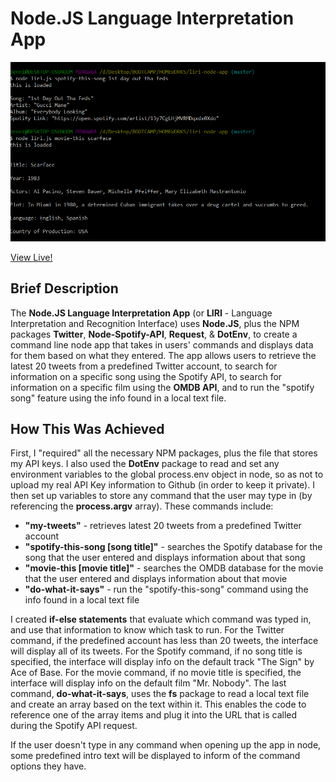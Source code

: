 # Node.JS Language Interpretation App

![Node.JS Language Interpretation App](liri_screenshot.png)

 [View Live!](https://bereznd1.github.io/Language-Interpretation-App/liri.js) 


## Brief Description

The **Node.JS Language Interpretation App** (or **LIRI** - Language Interpretation and Recognition Interface) uses **Node.JS**, plus the NPM packages **Twitter**, **Node-Spotify-API**, **Request**, & **DotEnv**, to create a command line node app that takes in users' commands and displays data for them based on what they entered. The app allows users to retrieve the latest 20 tweets from a predefined Twitter account, to search for information on a specific song using the Spotify API, to search for information on a specific film using the **OMDB API**, and to run the "spotify song" feature using the info found in a local text file.

## How This Was Achieved
First, I "required" all the necessary NPM packages, plus the file that stores my API keys. I also used the **DotEnv** package to read and set any environment variables to the global process.env object in node, so as not to upload my real API Key information to Github (in order to keep it private). I then set up variables to store any command that the user may type in (by referencing the **process.argv** array). These commands include: 

* **"my-tweets"** - retrieves latest 20 tweets from a predefined Twitter account
* **"spotify-this-song [song title]"** - searches the Spotify database for the song that the user entered and displays information about that song
* **"movie-this [movie title]"** - searches the OMDB database for the movie that the user entered and displays information about that movie
* **"do-what-it-says"** - run the "spotify-this-song" command using the info found in a local text file

I created **if-else statements** that evaluate which command was typed in, and use that information to know which task to run. For the Twitter command, if the predefined account has less than 20 tweets, the interface will display all of its tweets. For the Spotify command, if no song title is specified, the interface will display info on the default track "The Sign" by Ace of Base. For the movie command, if no movie title is specified, the interface will display info on the default film "Mr. Nobody". The last command, **do-what-it-says**, uses the **fs** package to read a local text file and create an array based on the text within it. This enables the code to reference one of the array items and plug it into the URL that is called during the Spotify API request. 

If the user doesn't type in any command when opening up the app in node, some predefined intro text will be displayed to inform of the command options they have.